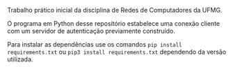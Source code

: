 Trabalho prático inicial da disciplina de Redes de Computadores da UFMG.

O programa em Python desse repositório estabelece uma conexão cliente com um servidor de autenticação previamente construído.

Para instalar as dependências use os comandos `pip install requirements.txt` ou `pip3 install requirements.txt` dependendo da versão utilizada.